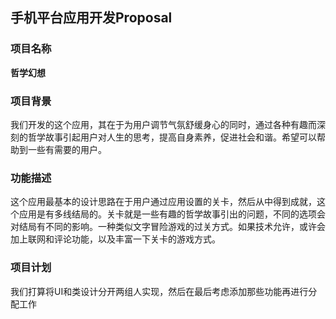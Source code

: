 ## 手机平台应用开发Proposal

### 项目名称

**哲学幻想**

### 项目背景

我们开发的这个应用，其在于为用户调节气氛舒缓身心的同时，通过各种有趣而深刻的哲学故事引起用户对人生的思考，提高自身素养，促进社会和谐。希望可以帮助到一些有需要的用户。

### 功能描述

这个应用最基本的设计思路在于用户通过应用设置的关卡，然后从中得到成就，这个应用是有多线结局的。关卡就是一些有趣的哲学故事引出的问题，不同的选项会对结局有不同的影响。一种类似文字冒险游戏的过关方式。如果技术允许，或许会加上联网和评论功能，以及丰富一下关卡的游戏方式。

### 项目计划

我们打算将UI和类设计分开两组人实现，然后在最后考虑添加那些功能再进行分配工作